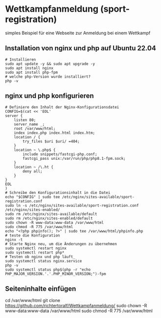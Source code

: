 # Wettkampfanmeldung (sport-registration)
simples Beispiel für eine Webseite zur Anmeldung bei einem Wettkampf
## Installation von nginx und php auf Ubuntu 22.04
```
# Installieren
sudo apt update -y && sudo apt upgrade -y
sudo apt install nginx
sudo apt install php-fpm
# welche php-Version wurde installiert?
php -v
```
## nginx und php konfigurieren
```
# Definiere den Inhalt der Nginx-Konfigurationsdatei
CONFIG=$(cat << 'EOL'
server {
    listen 80;
    server_name _;
    root /var/www/html;
    index index.php index.html index.htm;
    location / {
        try_files $uri $uri/ =404;
    }
    location ~ \.php$ {
        include snippets/fastcgi-php.conf;
        fastcgi_pass unix:/var/run/php/php8.1-fpm.sock;
    }
    location ~ /\.ht {
        deny all;
    }
}
EOL
)
# Schreibe den Konfigurationsinhalt in die Datei
echo "$CONFIG" | sudo tee /etc/nginx/sites-available/sport-registration.conf
sudo ln -s /etc/nginx/sites-available/sport-registration.conf /etc/nginx/sites-enabled/
sudo rm /etc/nginx/sites-available/default
sudo rm /etc/nginx/sites-enabled/default
sudo chown -R www-data:www-data /var/www/html
sudo chmod -R 775 /var/www/html
echo "<?php phpinfo(); ?>" | sudo tee /var/www/html/phpinfo.php
# teste die Konfiguration
nginx -t
# Starte Nginx neu, um die Änderungen zu übernehmen
sudo systemctl restart nginx
sudo systemctl restart php*
# Testen ob nginx und php läuft_
sudo systemctl status nginx.service
php -v
sudo systemctl status php$(php -r "echo PHP_MAJOR_VERSION.'.'.PHP_MINOR_VERSION;")-fpm
```
## Seiteninhalte einfügen
cd /var/www/html
git clone https://github.com/richtertoralf/Wettkampfanmeldung/
sudo chown -R www-data:www-data /var/www/html
sudo chmod -R 775 /var/www/html
